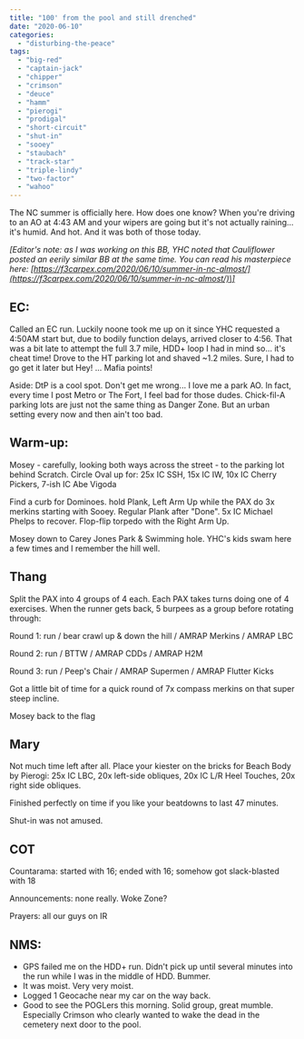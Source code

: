 ```yaml
---
title: "100' from the pool and still drenched"
date: "2020-06-10"
categories: 
  - "disturbing-the-peace"
tags: 
  - "big-red"
  - "captain-jack"
  - "chipper"
  - "crimson"
  - "deuce"
  - "hamm"
  - "pierogi"
  - "prodigal"
  - "short-circuit"
  - "shut-in"
  - "sooey"
  - "staubach"
  - "track-star"
  - "triple-lindy"
  - "two-factor"
  - "wahoo"
---
```


The NC summer is officially here. How does one know? When you're driving to an AO at 4:43 AM and your wipers are going but it's not actually raining... it's humid. And hot. And it was both of those today.

_\[Editor's note: as I was working on this BB, YHC noted that Cauliflower posted an eerily similar BB at the same time. You can read his masterpiece here: [https://f3carpex.com/2020/06/10/summer-in-nc-almost/](https://f3carpex.com/2020/06/10/summer-in-nc-almost/)\]_

## EC:

Called an EC run. Luckily noone took me up on it since YHC requested a 4:50AM start but, due to bodily function delays, arrived closer to 4:56. That was a bit late to attempt the full 3.7 mile, HDD+ loop I had in mind so... it's cheat time! Drove to the HT parking lot and shaved ~1.2 miles. Sure, I had to go get it later but Hey! ... Mafia points!

Aside: DtP is a cool spot. Don't get me wrong... I love me a park AO. In fact, every time I post Metro or The Fort, I feel bad for those dudes. Chick-fil-A parking lots are just not the same thing as Danger Zone. But an urban setting every now and then ain't too bad.

## Warm-up:

Mosey - carefully, looking both ways across the street - to the parking lot behind Scratch. Circle Oval up for: 25x IC SSH, 15x IC IW, 10x IC Cherry Pickers, 7-ish IC Abe Vigoda

Find a curb for Dominoes. hold Plank, Left Arm Up while the PAX do 3x merkins starting with Sooey. Regular Plank after "Done". 5x IC Michael Phelps to recover. Flop-flip torpedo with the Right Arm Up.

Mosey down to Carey Jones Park & Swimming hole. YHC's kids swam here a few times and I remember the hill well.

## Thang

Split the PAX into 4 groups of 4 each. Each PAX takes turns doing one of 4 exercises. When the runner gets back, 5 burpees as a group before rotating through:

Round 1: run / bear crawl up & down the hill / AMRAP Merkins / AMRAP LBC

Round 2: run / BTTW / AMRAP CDDs / AMRAP H2M

Round 3: run / Peep's Chair / AMRAP Supermen / AMRAP Flutter Kicks

Got a little bit of time for a quick round of 7x compass merkins on that super steep incline.

Mosey back to the flag

## Mary

Not much time left after all. Place your kiester on the bricks for Beach Body by Pierogi: 25x IC LBC, 20x left-side obliques, 20x IC L/R Heel Touches, 20x right side obliques.

Finished perfectly on time if you like your beatdowns to last 47 minutes.

Shut-in was not amused.

## COT

Countarama: started with 16; ended with 16; somehow got slack-blasted with 18

Announcements: none really. Woke Zone?

Prayers: all our guys on IR

## NMS:

- GPS failed me on the HDD+ run. Didn't pick up until several minutes into the run while I was in the middle of HDD. Bummer.
- It was moist. Very very moist.
- Logged 1 Geocache near my car on the way back.
- Good to see the POGLers this morning. Solid group, great mumble. Especially Crimson who clearly wanted to wake the dead in the cemetery next door to the pool.
